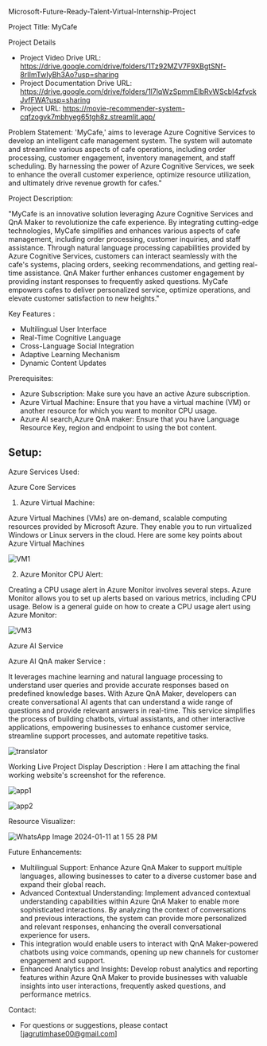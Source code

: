 Microsoft-Future-Ready-Talent-Virtual-Internship-Project

Project Title: MyCafe

 Project Details
- Project Video Drive URL: https://drive.google.com/drive/folders/1Tz92MZV7F9XBgtSNf-8rIImTwIyBh3Ao?usp=sharing
- Project Documentation Drive URL: https://drive.google.com/drive/folders/1l7lqWzSpmmEIbRvWScbI4zfvckJvfFWA?usp=sharing
- Project URL: https://movie-recommender-system-cqfzogvk7mbhyeg65tgh8z.streamlit.app/

 Problem Statement: 
'MyCafe,' aims to leverage Azure Cognitive Services to develop an intelligent cafe management system. The system will automate and streamline various aspects of cafe operations, including order processing, customer engagement, inventory management, and staff scheduling. By harnessing the power of Azure Cognitive Services, we seek to enhance the overall customer experience, optimize resource utilization, and ultimately drive revenue growth for cafes."

Project Description:

"MyCafe is an innovative solution leveraging Azure Cognitive Services and QnA Maker to revolutionize the cafe experience. By integrating cutting-edge technologies, MyCafe simplifies and enhances various aspects of cafe management, including order processing, customer inquiries, and staff assistance. Through natural language processing capabilities provided by Azure Cognitive Services, customers can interact seamlessly with the cafe's systems, placing orders, seeking recommendations, and getting real-time assistance. QnA Maker further enhances customer engagement by providing instant responses to frequently asked questions. MyCafe empowers cafes to deliver personalized service, optimize operations, and elevate customer satisfaction to new heights."


 Key Features :
- Multilingual User Interface
- Real-Time Cognitive Language
- Cross-Language Social Integration
- Adaptive Learning Mechanism
- Dynamic Content Updates

 Prerequisites:
- Azure Subscription: Make sure you have an active Azure subscription.
- Azure Virtual Machine: Ensure that you have a virtual machine (VM) or another resource for 
which you want to monitor CPU usage.
- Azure AI search,Azure QnA maker: Ensure that you have Language Resource Key, region and endpoint to using the bot content.

## Setup:

 Azure Services Used:

 Azure Core Services

 1. Azure Virtual Machine:
 
Azure Virtual Machines (VMs) are on-demand, scalable computing 
resources provided by Microsoft Azure. They enable you to run virtualized 
Windows or Linux servers in the cloud. Here are some key points about Azure 
Virtual Machines

![VM1](https://github.com/ashu2114/Movie-Recommender-System/assets/151042619/04669590-8150-42a6-a120-bc4c32a933ab)


 2. Azure Monitor CPU Alert:

Creating a CPU usage alert in Azure Monitor involves several steps. Azure Monitor 
allows you to set up alerts based on various metrics, including CPU usage. Below is a 
general guide on how to create a CPU usage alert using Azure Monitor:

![VM3](https://github.com/ashu2114/Movie-Recommender-System/assets/151042619/783e00df-fa7f-4e30-a9fc-939f4a326289)

 Azure AI Service

 Azure AI QnA maker Service :
 
It leverages machine learning and natural language processing to understand user queries and provide accurate responses based on predefined knowledge bases. With Azure QnA Maker, developers can create conversational AI agents that can understand a wide range of questions and provide relevant answers in real-time. This service simplifies the process of building chatbots, virtual assistants, and other interactive applications, empowering businesses to enhance customer service, streamline support processes, and automate repetitive tasks.

![translator](https://github.com/ashu2114/Movie-Recommender-System/assets/151042619/56f02851-7e0c-4959-b81f-440144531545)


 Working Live Project Display
    Description :
Here I am attaching the final working website's screenshot for the reference.

![app1](https://github.com/ashu2114/Movie-Recommender-System/assets/151042619/62b50cd7-8aea-46df-91f1-95de4867304e)


![app2](https://github.com/ashu2114/Movie-Recommender-System/assets/151042619/aaf08cdc-1556-4f07-bb10-d4ce3cb55903)


 Resource Visualizer:


![WhatsApp Image 2024-01-11 at 1 55 28 PM](https://github.com/nehashelar77/Movie-Recommender-System/assets/156163007/4caa3752-2e3a-4620-894c-137951d821fb)


 Future Enhancements:
- Multilingual Support: Enhance Azure QnA Maker to support multiple languages, allowing businesses to cater to a diverse customer base and expand their global reach.
- Advanced Contextual Understanding: Implement advanced contextual understanding capabilities within Azure QnA Maker to enable more sophisticated interactions. By analyzing the context of conversations and previous interactions, the system can provide more personalized and relevant responses, enhancing the overall conversational experience for users.
-  This integration would enable users to interact with QnA Maker-powered chatbots using voice commands, opening up new channels for customer engagement and support.
-  Enhanced Analytics and Insights: Develop robust analytics and reporting features within Azure QnA Maker to provide businesses with valuable insights into user interactions, frequently asked questions, and performance metrics.


 Contact:
- For questions or suggestions, please contact [jagrutimhase00@gmail.com]
  

